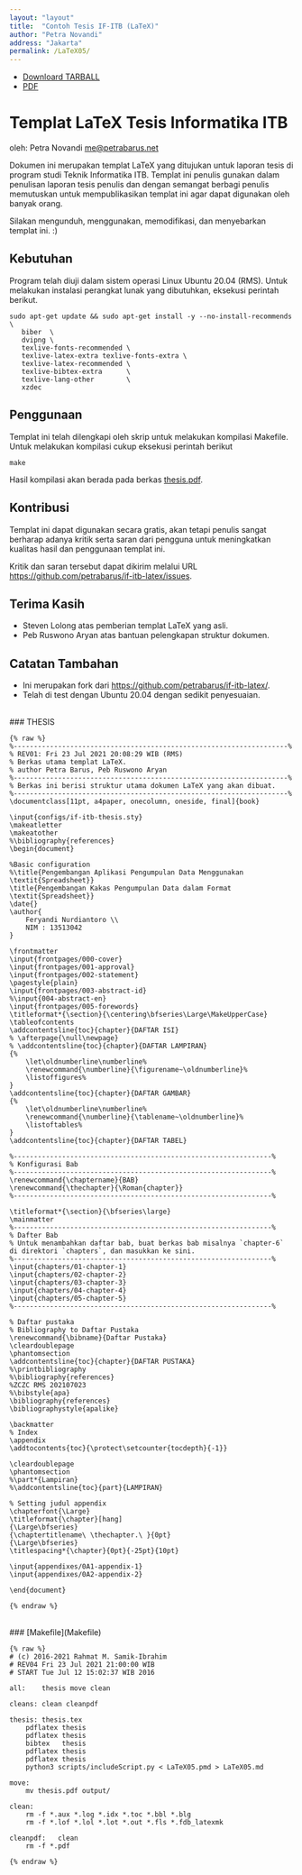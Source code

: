 ```yaml
---
layout: "layout"
title:  "Contoh Tesis IF-ITB (LaTeX)"
author: "Petra Novandi"
address: "Jakarta"
permalink: /LaTeX05/
---
```


* [Downloard TARBALL](../tarballs/LaTeX05.tar.bz2)
* [PDF](thesis.pdf)

# Templat LaTeX Tesis Informatika ITB
oleh: Petra Novandi <me@petrabarus.net>

Dokumen ini merupakan templat LaTeX yang ditujukan untuk laporan
tesis di program studi Teknik Informatika ITB. Templat ini penulis
gunakan dalam penulisan laporan tesis penulis dan dengan semangat
berbagi penulis memutuskan untuk mempublikasikan templat ini agar
dapat digunakan oleh banyak orang.

Silakan mengunduh, menggunakan, memodifikasi, dan menyebarkan
templat ini. :)

## Kebutuhan

Program telah diuji dalam sistem operasi Linux Ubuntu 20.04 (RMS). Untuk melakukan instalasi
perangkat lunak yang dibutuhkan, eksekusi perintah berikut.

```
sudo apt-get update && sudo apt-get install -y --no-install-recommends \
   biber  \
   dvipng \
   texlive-fonts-recommended \
   texlive-latex-extra texlive-fonts-extra \
   texlive-latex-recommended \
   texlive-bibtex-extra      \
   texlive-lang-other        \
   xzdec

```

## Penggunaan

Templat ini telah dilengkapi oleh skrip untuk melakukan kompilasi
Makefile. Untuk melakukan kompilasi cukup eksekusi perintah berikut

```
make

```

Hasil kompilasi akan berada pada berkas  [thesis.pdf](thesis.pdf).


## Kontribusi

Templat ini dapat digunakan secara gratis, akan tetapi penulis sangat
berharap adanya kritik serta saran dari pengguna untuk meningkatkan
kualitas hasil dan penggunaan templat ini.

Kritik dan saran tersebut dapat dikirim melalui URL
<https://github.com/petrabarus/if-itb-latex/issues>.

## Terima Kasih

* Steven Lolong atas pemberian templat LaTeX yang asli.
* Peb Ruswono Aryan atas bantuan pelengkapan struktur dokumen.

## Catatan Tambahan

* Ini merupakan fork dari <https://github.com/petrabarus/if-itb-latex/>.
* Telah di test dengan Ubuntu 20.04 dengan sedikit penyesuaian.

<br>
### THESIS

```
{% raw %}
%--------------------------------------------------------------------%
% REV01: Fri 23 Jul 2021 20:08:29 WIB (RMS)
% Berkas utama templat LaTeX.
% author Petra Barus, Peb Ruswono Aryan
%--------------------------------------------------------------------%
% Berkas ini berisi struktur utama dokumen LaTeX yang akan dibuat.
%--------------------------------------------------------------------%
\documentclass[11pt, a4paper, onecolumn, oneside, final]{book}

\input{configs/if-itb-thesis.sty}
\makeatletter
\makeatother
%\bibliography{references}
\begin{document}

%Basic configuration
%\title{Pengembangan Aplikasi Pengumpulan Data Menggunakan \textit{Spreadsheet}}
\title{Pengembangan Kakas Pengumpulan Data dalam Format \textit{Spreadsheet}}
\date{}
\author{
    Feryandi Nurdiantoro \\
    NIM : 13513042
}

\frontmatter
\input{frontpages/000-cover}
\input{frontpages/001-approval}
\input{frontpages/002-statement}
\pagestyle{plain}
\input{frontpages/003-abstract-id}
%\input{004-abstract-en}
\input{frontpages/005-forewords}
\titleformat*{\section}{\centering\bfseries\Large\MakeUpperCase}
\tableofcontents
\addcontentsline{toc}{chapter}{DAFTAR ISI}
% \afterpage{\null\newpage}
% \addcontentsline{toc}{chapter}{DAFTAR LAMPIRAN}
{%
    \let\oldnumberline\numberline%
    \renewcommand{\numberline}{\figurename~\oldnumberline}%
    \listoffigures%
}
\addcontentsline{toc}{chapter}{DAFTAR GAMBAR}
{%
    \let\oldnumberline\numberline%
    \renewcommand{\numberline}{\tablename~\oldnumberline}%
    \listoftables%
}
\addcontentsline{toc}{chapter}{DAFTAR TABEL}

%----------------------------------------------------------------%
% Konfigurasi Bab
%----------------------------------------------------------------%
\renewcommand{\chaptername}{BAB}
\renewcommand{\thechapter}{\Roman{chapter}}
%----------------------------------------------------------------%

\titleformat*{\section}{\bfseries\large}
\mainmatter
%----------------------------------------------------------------%
% Dafter Bab
% Untuk menambahkan daftar bab, buat berkas bab misalnya `chapter-6` di direktori `chapters`, dan masukkan ke sini.
%----------------------------------------------------------------%
\input{chapters/01-chapter-1}
\input{chapters/02-chapter-2}
\input{chapters/03-chapter-3}
\input{chapters/04-chapter-4}
\input{chapters/05-chapter-5}
%----------------------------------------------------------------%

% Daftar pustaka
% Bibliography to Daftar Pustaka
\renewcommand{\bibname}{Daftar Pustaka}
\cleardoublepage
\phantomsection
\addcontentsline{toc}{chapter}{DAFTAR PUSTAKA}
%\printbibliography
%\bibliography{references}
%ZCZC RMS 202107023
%\bibstyle{apa}
\bibliography{references}
\bibliographystyle{apalike}

\backmatter
% Index
\appendix
\addtocontents{toc}{\protect\setcounter{tocdepth}{-1}}

\cleardoublepage
\phantomsection
%\part*{Lampiran}
%\addcontentsline{toc}{part}{LAMPIRAN}

% Setting judul appendix
\chapterfont{\Large}
\titleformat{\chapter}[hang]
{\Large\bfseries}
{\chaptertitlename\ \thechapter.\ }{0pt}
{\Large\bfseries}
\titlespacing*{\chapter}{0pt}{-25pt}{10pt}

\input{appendixes/0A1-appendix-1}
\input{appendixes/0A2-appendix-2}

\end{document}

{% endraw %}
```

<br>
### [Makefile](Makefile)

```
{% raw %}
# (c) 2016-2021 Rahmat M. Samik-Ibrahim
# REV04 Fri 23 Jul 2021 21:00:00 WIB
# START Tue Jul 12 15:02:37 WIB 2016

all:	thesis move clean

cleans: clean cleanpdf

thesis:	thesis.tex
	pdflatex thesis
	pdflatex thesis
	bibtex   thesis
	pdflatex thesis
	pdflatex thesis
	python3 scripts/includeScript.py < LaTeX05.pmd > LaTeX05.md

move:
	mv thesis.pdf output/

clean:
	rm -f *.aux *.log *.idx *.toc *.bbl *.blg
	rm -f *.lof *.lol *.lot *.out *.fls *.fdb_latexmk

cleanpdf:	clean
	rm -f *.pdf

{% endraw %}
```

